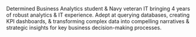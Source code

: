 Determined Business Analytics student & Navy veteran IT bringing 4 years of robust analytics & IT experience. Adept at querying databases, creating KPI dashboards, & transforming complex data into compelling narratives & strategic insights for key business decision-making processes.


<!---
thomascowart/thomascowart is a ✨ special ✨ repository because its `README.md` (this file) appears on your GitHub profile.
You can click the Preview link to take a look at your changes.
--->
